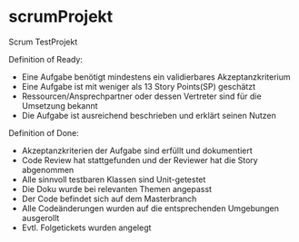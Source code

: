 # scrumProjekt
Scrum TestProjekt

Definition of Ready:
- Eine Aufgabe benötigt mindestens ein validierbares Akzeptanzkriterium
- Eine Aufgabe ist mit weniger als 13 Story Points(SP) geschätzt
- Ressourcen/Ansprechpartner oder dessen Vertreter sind für die Umsetzung bekannt
- Die Aufgabe ist ausreichend beschrieben und erklärt seinen Nutzen

Definition of Done:
- Akzeptanzkriterien der Aufgabe sind erfüllt und dokumentiert
- Code Review hat stattgefunden und der Reviewer hat die Story abgenommen
- Alle sinnvoll testbaren Klassen sind Unit-getestet
- Die Doku wurde bei relevanten Themen angepasst
- Der Code befindet sich auf dem Masterbranch
- Alle Codeänderungen wurden auf die entsprechenden Umgebungen ausgerollt
- Evtl. Folgetickets wurden angelegt

